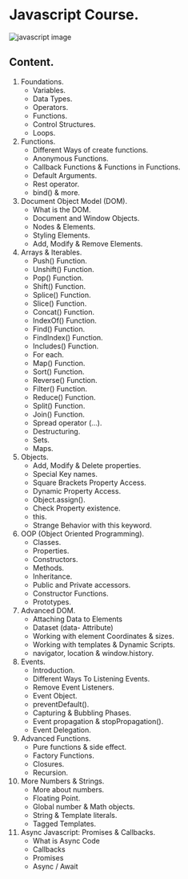 # Javascript Course.

![javascript image](https://diegoboscan.com/static/738155fe5ef8b31a8de213cbd0295fc8/743e0/js-1.png)

## Content.

1. Foundations.
    - Variables.
    - Data Types.
    - Operators.
    - Functions.
    - Control Structures.
    - Loops.
2. Functions.
    - Different Ways of create functions.
    - Anonymous Functions.
    - Callback Functions & Functions in Functions.
    - Default Arguments.
    - Rest operator.
    - bind() & more.
3. Document Object Model (DOM).
    - What is the DOM.
    - Document and Window Objects.
    - Nodes & Elements.
    - Styling Elements.
    - Add, Modify & Remove Elements.
4. Arrays & Iterables.
    - Push() Function.
    - Unshift() Function.
    - Pop() Function.
    - Shift() Function.
    - Splice() Function.
    - Slice() Function.
    - Concat() Function.
    - IndexOf() Function.
    - Find() Function.
    - FindIndex() Function.
    - Includes() Function.
    - For each.
    - Map() Function.
    - Sort() Function.
    - Reverse() Function.
    - Filter() Function.
    - Reduce() Function.
    - Split() Function.
    - Join() Function.
    - Spread operator (...).
    - Destructuring.
    - Sets.
    - Maps.
5. Objects.
    - Add, Modify & Delete properties.
    - Special Key names.
    - Square Brackets Property Access.
    - Dynamic Property Access.
    - Object.assign().
    - Check Property existence.
    - this.
    - Strange Behavior with this keyword.
6. OOP (Object Oriented Programming).
    - Classes.
    - Properties.
    - Constructors.
    - Methods.
    - Inheritance.
    - Public and Private accessors.
    - Constructor Functions.
    - Prototypes.
7. Advanced DOM.
    - Attaching Data to Elements
    - Dataset (data- Attribute)
    - Working with element Coordinates & sizes.
    - Working with templates & Dynamic Scripts.
    - navigator, location & window.history.
8. Events.
    - Introduction.
    - Different Ways To Listening Events.
    - Remove Event Listeners.
    - Event Object.
    - preventDefault().
    - Capturing & Bubbling Phases.
    - Event propagation & stopPropagation().
    - Event Delegation.
9. Advanced Functions.
    - Pure functions & side effect.
    - Factory Functions.
    - Closures.
    - Recursion.
10. More Numbers & Strings.
    - More about numbers.
    - Floating Point.
    - Global number & Math objects.
    - String & Template literals.
    - Tagged Templates.
11. Async Javascript: Promises & Callbacks.
    - What is Async Code
    - Callbacks
    - Promises
    - Async / Await
